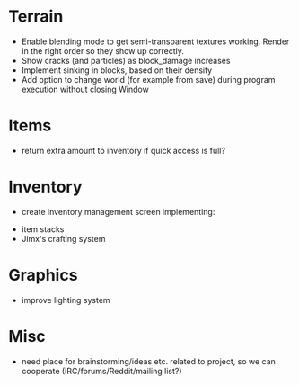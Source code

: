 # Terrain

* Enable blending mode to get semi-transparent textures working. Render in the right order so they show up correctly.
* Show cracks (and particles) as block_damage increases
* Implement sinking in blocks, based on their density
* Add option to change world (for example from save) during program execution without closing Window

# Items

* return extra amount to inventory if quick access is full?

# Inventory

* create inventory management screen implementing:
- item stacks
- Jimx's crafting system

# Graphics

* improve lighting system

# Misc
- need place for brainstorming/ideas etc. related to project, so we can cooperate (IRC/forums/Reddit/mailing list?)

